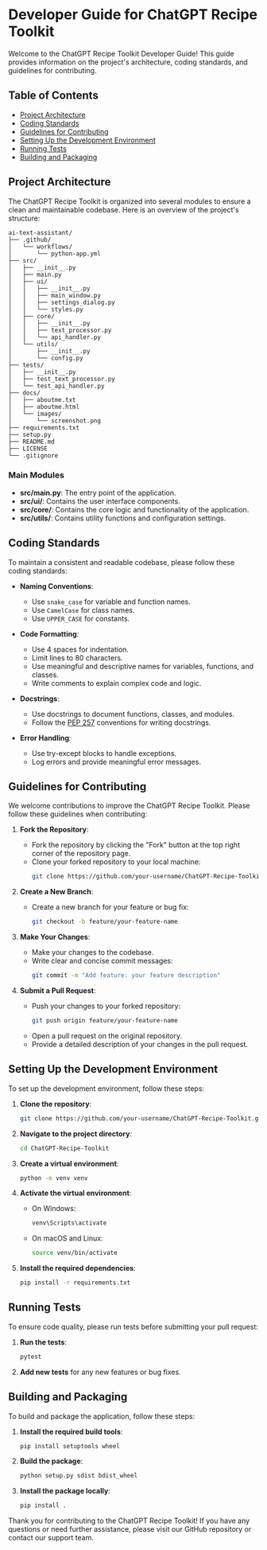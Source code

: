 # Developer Guide for ChatGPT Recipe Toolkit

Welcome to the ChatGPT Recipe Toolkit Developer Guide! This guide provides information on the project's architecture, coding standards, and guidelines for contributing.

## Table of Contents

- [Project Architecture](#project-architecture)
- [Coding Standards](#coding-standards)
- [Guidelines for Contributing](#guidelines-for-contributing)
- [Setting Up the Development Environment](#setting-up-the-development-environment)
- [Running Tests](#running-tests)
- [Building and Packaging](#building-and-packaging)

## Project Architecture

The ChatGPT Recipe Toolkit is organized into several modules to ensure a clean and maintainable codebase. Here is an overview of the project's structure:

```
ai-text-assistant/
├── .github/
│   └── workflows/
│       └── python-app.yml
├── src/
│   ├── __init__.py
│   ├── main.py
│   ├── ui/
│   │   ├── __init__.py
│   │   ├── main_window.py
│   │   ├── settings_dialog.py
│   │   └── styles.py
│   ├── core/
│   │   ├── __init__.py
│   │   ├── text_processor.py
│   │   └── api_handler.py
│   └── utils/
│       ├── __init__.py
│       └── config.py
├── tests/
│   ├── __init__.py
│   ├── test_text_processor.py
│   └── test_api_handler.py
├── docs/
│   ├── aboutme.txt
│   ├── aboutme.html
│   └── images/
│       └── screenshot.png
├── requirements.txt
├── setup.py
├── README.md
├── LICENSE
└── .gitignore
```

### Main Modules

- **src/main.py**: The entry point of the application.
- **src/ui/**: Contains the user interface components.
- **src/core/**: Contains the core logic and functionality of the application.
- **src/utils/**: Contains utility functions and configuration settings.

## Coding Standards

To maintain a consistent and readable codebase, please follow these coding standards:

- **Naming Conventions**:
  - Use `snake_case` for variable and function names.
  - Use `CamelCase` for class names.
  - Use `UPPER_CASE` for constants.

- **Code Formatting**:
  - Use 4 spaces for indentation.
  - Limit lines to 80 characters.
  - Use meaningful and descriptive names for variables, functions, and classes.
  - Write comments to explain complex code and logic.

- **Docstrings**:
  - Use docstrings to document functions, classes, and modules.
  - Follow the [PEP 257](https://www.python.org/dev/peps/pep-0257/) conventions for writing docstrings.

- **Error Handling**:
  - Use try-except blocks to handle exceptions.
  - Log errors and provide meaningful error messages.

## Guidelines for Contributing

We welcome contributions to improve the ChatGPT Recipe Toolkit. Please follow these guidelines when contributing:

1. **Fork the Repository**:
   - Fork the repository by clicking the "Fork" button at the top right corner of the repository page.
   - Clone your forked repository to your local machine:
     ```sh
     git clone https://github.com/your-username/ChatGPT-Recipe-Toolkit.git
     ```

2. **Create a New Branch**:
   - Create a new branch for your feature or bug fix:
     ```sh
     git checkout -b feature/your-feature-name
     ```

3. **Make Your Changes**:
   - Make your changes to the codebase.
   - Write clear and concise commit messages:
     ```sh
     git commit -m "Add feature: your feature description"
     ```

4. **Submit a Pull Request**:
   - Push your changes to your forked repository:
     ```sh
     git push origin feature/your-feature-name
     ```
   - Open a pull request on the original repository.
   - Provide a detailed description of your changes in the pull request.

## Setting Up the Development Environment

To set up the development environment, follow these steps:

1. **Clone the repository**:
   ```sh
   git clone https://github.com/your-username/ChatGPT-Recipe-Toolkit.git
   ```

2. **Navigate to the project directory**:
   ```sh
   cd ChatGPT-Recipe-Toolkit
   ```

3. **Create a virtual environment**:
   ```sh
   python -m venv venv
   ```

4. **Activate the virtual environment**:
   - On Windows:
     ```sh
     venv\Scripts\activate
     ```
   - On macOS and Linux:
     ```sh
     source venv/bin/activate
     ```

5. **Install the required dependencies**:
   ```sh
   pip install -r requirements.txt
   ```

## Running Tests

To ensure code quality, please run tests before submitting your pull request:

1. **Run the tests**:
   ```sh
   pytest
   ```

2. **Add new tests** for any new features or bug fixes.

## Building and Packaging

To build and package the application, follow these steps:

1. **Install the required build tools**:
   ```sh
   pip install setuptools wheel
   ```

2. **Build the package**:
   ```sh
   python setup.py sdist bdist_wheel
   ```

3. **Install the package locally**:
   ```sh
   pip install .
   ```

Thank you for contributing to the ChatGPT Recipe Toolkit! If you have any questions or need further assistance, please visit our GitHub repository or contact our support team.
